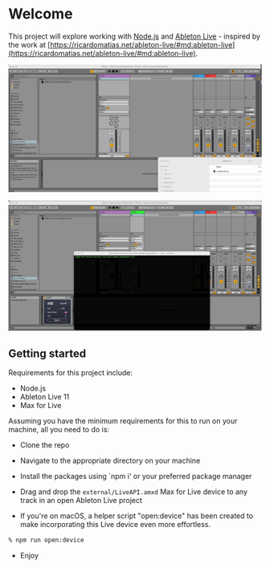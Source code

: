 # Welcome

This project will explore working with [Node.js](https://nodejs.org/en) and [Ableton Live](https://www.ableton.com/en/live/) - inspired by the work at [https://ricardomatias.net/ableton-live/#md:ableton-live](https://ricardomatias.net/ableton-live/#md:ableton-live).

![assets/drag-liveAPI-device-to-ableton-live.gif](assets/drag-liveAPI-device-to-ableton-live.gif)

![assets/ableton-live-and-nodejs-websocket.gif](assets/ableton-live-and-nodejs-websocket.gif)

## Getting started

Requirements for this project include:

- Node.js
- Ableton Live 11
- Max for Live

Assuming you have the minimum requirements for this to run on your machine, all you need to do is:

- Clone the repo
- Navigate to the appropriate directory on your machine
- Install the packages using `npm i' or your preferred package manager
- Drag and drop the `external/LiveAPI.amxd` Max for Live device to any track in an open Ableton Live project

- If you're on macOS, a helper script "open:device" has been created to make incorporating this Live device even more effortless.

```sh
% npm run open:device
```

- Enjoy
